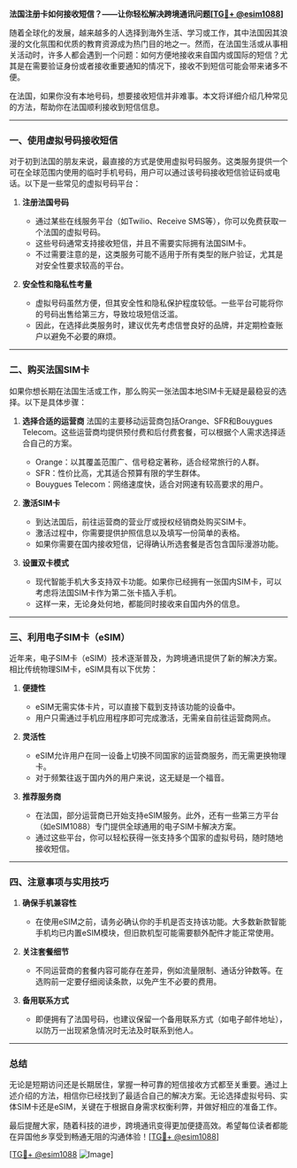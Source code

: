 **法国注册卡如何接收短信？——让你轻松解决跨境通讯问题[[TG💪+ @esim1088](https://t.me/s/esim1088)]**

随着全球化的发展，越来越多的人选择到海外生活、学习或工作，其中法国因其浪漫的文化氛围和优质的教育资源成为热门目的地之一。然而，在法国生活或从事相关活动时，许多人都会遇到一个问题：如何方便地接收来自国内或国际的短信？尤其是在需要验证身份或者接收重要通知的情况下，接收不到短信可能会带来诸多不便。

在法国，如果你没有本地号码，想要接收短信并非难事。本文将详细介绍几种常见的方法，帮助你在法国顺利接收到短信信息。

---

### 一、使用虚拟号码接收短信

对于初到法国的朋友来说，最直接的方式是使用虚拟号码服务。这类服务提供一个可在全球范围内使用的临时手机号码，用户可以通过该号码接收短信验证码或电话。以下是一些常见的虚拟号码平台：

1. **注册法国号码**
   - 通过某些在线服务平台（如Twilio、Receive SMS等），你可以免费获取一个法国的虚拟号码。
   - 这些号码通常支持接收短信，并且不需要实际拥有法国SIM卡。
   - 不过需要注意的是，这类服务可能不适用于所有类型的账户验证，尤其是对安全性要求较高的平台。

2. **安全性和隐私性考量**
   - 虚拟号码虽然方便，但其安全性和隐私保护程度较低。一些平台可能将你的号码出售给第三方，导致垃圾短信泛滥。
   - 因此，在选择此类服务时，建议优先考虑信誉良好的品牌，并定期检查账户以避免不必要的麻烦。

---

### 二、购买法国SIM卡

如果你想长期在法国生活或工作，那么购买一张法国本地SIM卡无疑是最稳妥的选择。以下是具体步骤：

1. **选择合适的运营商**
   法国的主要移动运营商包括Orange、SFR和Bouygues Telecom。这些运营商均提供预付费和后付费套餐，可以根据个人需求选择适合自己的方案。
   - Orange：以其覆盖范围广、信号稳定著称，适合经常旅行的人群。
   - SFR：性价比高，尤其适合预算有限的学生群体。
   - Bouygues Telecom：网络速度快，适合对网速有较高要求的用户。

2. **激活SIM卡**
   - 到达法国后，前往运营商的营业厅或授权经销商处购买SIM卡。
   - 激活过程中，你需要提供护照信息以及填写一份简单的表格。
   - 如果你需要在国内接收短信，记得确认所选套餐是否包含国际漫游功能。

3. **设置双卡模式**
   - 现代智能手机大多支持双卡功能。如果你已经拥有一张国内SIM卡，可以考虑将法国SIM卡作为第二张卡插入手机。
   - 这样一来，无论身处何地，都能同时接收来自国内外的信息。

---

### 三、利用电子SIM卡（eSIM）

近年来，电子SIM卡（eSIM）技术逐渐普及，为跨境通讯提供了新的解决方案。相比传统物理SIM卡，eSIM具有以下优势：

1. **便捷性**
   - eSIM无需实体卡片，可以直接下载到支持该功能的设备中。
   - 用户只需通过手机应用程序即可完成激活，无需亲自前往运营商网点。

2. **灵活性**
   - eSIM允许用户在同一设备上切换不同国家的运营商服务，而无需更换物理卡。
   - 对于频繁往返于国内外的用户来说，这无疑是一个福音。

3. **推荐服务商**
   - 在法国，部分运营商已开始支持eSIM服务。此外，还有一些第三方平台（如eSIM1088）专门提供全球通用的电子SIM卡解决方案。
   - 通过这些平台，你可以轻松获得一张支持多个国家的虚拟号码，随时随地接收短信。

---

### 四、注意事项与实用技巧

1. **确保手机兼容性**
   - 在使用eSIM之前，请务必确认你的手机是否支持该功能。大多数新款智能手机均已内置eSIM模块，但旧款机型可能需要额外配件才能正常使用。

2. **关注套餐细节**
   - 不同运营商的套餐内容可能存在差异，例如流量限制、通话分钟数等。在选购前一定要仔细阅读条款，以免产生不必要的费用。

3. **备用联系方式**
   - 即便拥有了法国号码，也建议保留一个备用联系方式（如电子邮件地址），以防万一出现紧急情况时无法及时联系到他人。

---

### 总结

无论是短期访问还是长期居住，掌握一种可靠的短信接收方式都至关重要。通过上述介绍的方法，相信你已经找到了最适合自己的解决方案。无论选择虚拟号码、实体SIM卡还是eSIM，关键在于根据自身需求权衡利弊，并做好相应的准备工作。

最后提醒大家，随着科技的进步，跨境通讯变得更加便捷高效。希望每位读者都能在异国他乡享受到畅通无阻的沟通体验！[[TG💪+ @esim1088](https://t.me/s/esim1088)]

[[TG💪+ @esim1088](https://t.me/s/esim1088) ![Image](https://i.postimg.cc/4NQfJmqS/Snipaste-2025-05-13-00-14-12.png)]